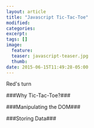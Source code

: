 ```yaml
---
layout: article
title: "Javascript Tic-Tac-Toe"
modified:
categories: 
excerpt:
tags: []
image:
  feature:
  teaser: javascript-teaser.jpg
  thumb:
date: 2015-06-15T11:49:28-05:00
---
```

<div class="tic-tac-toe">
  <div class="row">
    <div class="cell" data-position="00"></div>
    <div class="cell" data-position="01"></div>
    <div class="cell" data-position="02"></div>
  </div>
  <div class="row">
    <div class="cell" data-position="10"></div>
    <div class="cell" data-position="11"></div>
    <div class="cell" data-position="12"></div>
  </div>
  <div class="row">
    <div class="cell" data-position="20"></div>
    <div class="cell" data-position="21"></div>
    <div class="cell" data-position="22"></div>
  </div>
  <p id="status">Red's turn</p>
</div>

###Why Tic-Tac-Toe?###

###Manipulating the DOM###

###Storing Data###

